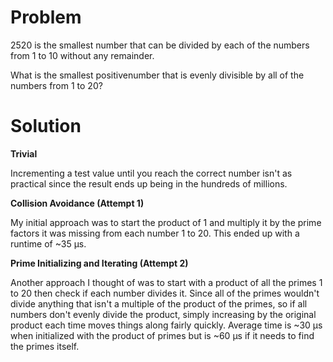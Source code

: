 # Problem

2520 is the smallest number that can be divided by each of the numbers from 1 to 10 without any remainder.

What is the smallest positivenumber that is evenly divisible by all of the numbers from 1 to 20?

# Solution

**Trivial**

Incrementing a test value until you reach the correct number isn't as practical since the result ends up being in the hundreds of millions.

**Collision Avoidance (Attempt 1)**

My initial approach was to start the product of 1 and multiply it by the prime factors it was missing from each number 1 to 20.
This ended up with a runtime of ~35 μs.

**Prime Initializing and Iterating (Attempt 2)**

Another approach I thought of was to start with a product of all the primes 1 to 20 then check if each number divides it.
Since all of the primes wouldn't divide anything that isn't a multiple of the product of the primes, so if all numbers don't evenly divide the product, simply increasing by the original product each time moves things along fairly quickly.
Average time is ~30 μs when initialized with the product of primes but is ~60 μs if it needs to find the primes itself.